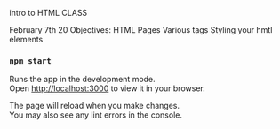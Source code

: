 intro to HTML CLASS

February 7th 20
Objectives:
HTML Pages
Various tags
Styling your hmtl elements

### `npm start`

Runs the app in the development mode.\
Open [http://localhost:3000](http://localhost:3000) to view it in your browser.

The page will reload when you make changes.\
You may also see any lint errors in the console.
